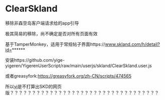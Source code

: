 # ClearSkland

移除非森空岛客户端请求给的app引导

极其简易的移除，尚不确定是否对所有页面有效

基于TamperMonkey，适用于常规帖子界面https://www.skland.com/h/detail?id=******

安装https://github.com/yige-yigeren/YigerenUserScript/raw/main/userjs/skland/ClearSkland.user.js

或者greasyfork:https://greasyfork.org/zh-CN/scripts/474565

所以yj是不打算出SKD的网页版？？？？？？？？？？？？？？？？？？？？？？？？？？？？？？？？？？
